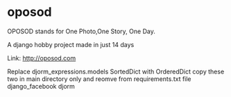 oposod
======
OPOSOD stands for One Photo,One Story, One Day.


A django hobby project made in just 14 days


Link: http://oposod.com

Replace djorm_expressions.models SortedDict with OrderedDict
copy these two in main directory only and reomve from requirements.txt file
django_facebook
djorm